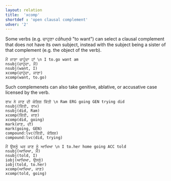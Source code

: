 ```yaml
---
layout: relation
title:  'xcomp'
shortdef : 'open clausal complement'
udver: '2'
---
```


Some verbs (e.g. ਚਾਹੁਣਾ *cāhuṇā* "to want") can select a clausal complement that does not have its own subject, instead with the subject being a sister of that complement (e.g. the object of the verb).

~~~ sdparse
ਮੈਂ ਜਾਣਾ ਚਾਹੁੰਦਾ ਹਾਂ \n I to.go want am
nsubj(ਚਾਹੁੰਦਾ, ਮੈਂ)
nsubj(want, I)
xcomp(ਚਾਹੁੰਦਾ, ਜਾਣਾ)
xcomp(want, to.go)
~~~

Such complemenets can also take genitive, ablative, or accusative case licensed by the verb.

~~~ sdparse
ਰਾਮ ਨੇ ਜਾਣ ਦੀ ਕੋਸ਼ਿਸ਼ ਕਿੱਤੀ \n Ram ERG going GEN trying did
nsubj(ਕਿੱਤੀ, ਰਾਮ)
nsubj(did, Ram)
xcomp(ਕਿੱਤੀ, ਜਾਣ)
xcomp(did, going)
mark(ਜਾਣ, ਦੀ)
mark(going, GEN)
compound:lvc(ਕਿੱਤੀ, ਕੋਸ਼ਿਸ਼)
compound:lvc(did, trying)
~~~

~~~ sdparse
ਮੈਂ ਉਸਨੂੰ ਘਰ ਜਾਣ ਨੂੰ ਆਖਿਆ \n I to.her home going ACC told
nsubj(ਆਖਿਆ, ਮੈਂ)
nsubj(told, I)
iobj(ਆਖਿਆ, ਉਸਨੂੰ)
iobj(told, to.her)
xcomp(ਆਖਿਆ, ਜਾਣ)
xcomp(told, going)
~~~
<!-- Interlanguage links updated Po 6. listopadu 2023, 21:43:29 CET -->
